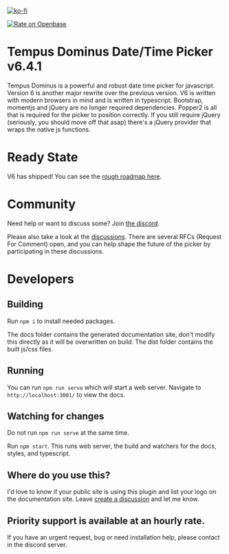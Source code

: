 [![ko-fi](https://ko-fi.com/img/githubbutton_sm.svg)](https://ko-fi.com/R6R53OEFF)

[![Rate on Openbase](https://badges.openbase.com/js/rating/@eonasdan/tempus-dominus.svg)](https://openbase.com/js/@eonasdan/tempus-dominus?utm_source=embedded&utm_medium=badge&utm_campaign=rate-badge)

# Tempus Dominus Date/Time Picker v6.4.1

Tempus Dominus is a powerful and robust date time picker for javascript. Version 6 is another major rewrite over the previous version. V6 is written with modern browsers in mind and is written in typescript. Bootstrap, momentjs and jQuery are no longer required dependencies. Popper2 is all that is required for the picker to position correctly. If you still require jQuery (seriously, you should move off that asap) there's a jQuery provider that wraps the native js functions.

# Ready State

V6 has shipped! You can see the [rough roadmap here](https://github.com/users/Eonasdan/projects/1).

# Community

Need help or want to discuss some? Join [the discord](https://discord.gg/BHS9jw9YPf).

Please also take a look at the [discussions](https://github.com/Eonasdan/tempus-dominus/discussions). There are several RFCs (Request For Comment) open, and you can help shape the future of the picker by participating in these discussions.

# Developers

## Building

Run `npm i` to install needed packages.

The docs folder contains the generated documentation site, don't modify this directly as it will be overwritten on build. The dist folder contains the built js/css files.

## Running

You can run `npm run serve` which will start a web server. Navigate to `http://localhost:3001/` to view the docs.

## Watching for changes

Do not run `npm run serve` at the same time.

Run `npm start`. This runs web server, the build and watchers for the docs, styles, and typescript.

## Where do you use this?

I'd love to know if your public site is using this plugin and list your logo on the documentation site. Leave [create a discussion](https://github.com/Eonasdan/tempus-dominus/discussions/categories/show-your-love) and let me know.

## Priority support is available at an hourly rate.

If you have an urgent request, bug or need installation help, please contact in the discord server.
